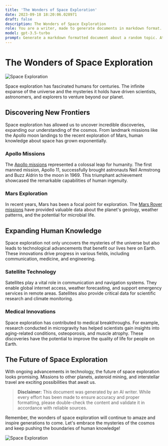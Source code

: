 ```yaml
---
title: 'The Wonders of Space Exploration'
date: 2023-09-18 18:20:06.028971
draft: false
description: The Wonders of Space Exploration
role: You are a writer, made to generate documents in markdown format. It is very important that all of the documents you generate are in valid markdown format.
model: gpt-3.5-turbo
prompt: Generate a markdown formatted document about a random topic. At the bottom, include a disclaimer explaining that the document was generated by you. The first line of the document should be the title. Make sure that the entire document is in proper markdown format, using a mix of various tags to make the document visually appealing.
---
```


# The Wonders of Space Exploration

![Space Exploration](https://images.unsplash.com/photo-1534723452863-c0b521156d63)

Space exploration has fascinated humans for centuries. The infinite expanse of the universe and the mysteries it holds have driven scientists, astronomers, and explorers to venture beyond our planet.

## Discovering New Frontiers

Space exploration has allowed us to uncover incredible discoveries, expanding our understanding of the cosmos. From landmark missions like the Apollo moon landings to the recent exploration of Mars, human knowledge about space has grown exponentially.

### Apollo Missions

The [Apollo missions](https://www.nasa.gov/mission_pages/apollo/index.html) represented a colossal leap for humanity. The first manned mission, Apollo 11, successfully brought astronauts Neil Armstrong and Buzz Aldrin to the moon in 1969. This triumphant achievement showcased the remarkable capabilities of human ingenuity.

### Mars Exploration

In recent years, Mars has been a focal point for exploration. The [Mars Rover missions](https://mars.nasa.gov/mer/home/) have provided valuable data about the planet's geology, weather patterns, and the potential for microbial life.

## Expanding Human Knowledge

Space exploration not only uncovers the mysteries of the universe but also leads to technological advancements that benefit our lives here on Earth. These innovations drive progress in various fields, including communication, medicine, and engineering.

### Satellite Technology

Satellites play a vital role in communication and navigation systems. They enable global internet access, weather forecasting, and support emergency services in remote areas. Satellites also provide critical data for scientific research and climate monitoring.

### Medical Innovations

Space exploration has contributed to medical breakthroughs. For example, research conducted in microgravity has helped scientists gain insights into aging-related conditions, osteoporosis, and muscle atrophy. These discoveries have the potential to improve the quality of life for people on Earth.

## The Future of Space Exploration

With ongoing advancements in technology, the future of space exploration looks promising. Missions to other planets, asteroid mining, and interstellar travel are exciting possibilities that await us.

> **Disclaimer:** This document was generated by an AI writer. While every effort has been made to ensure accuracy and proper formatting, please double-check the content and validate it in accordance with reliable sources.

Remember, the wonders of space exploration will continue to amaze and inspire generations to come. Let's embrace the mysteries of the cosmos and keep pushing the boundaries of human knowledge!

![Space Exploration](https://images.unsplash.com/photo-1489924039399-a51f9b4a6921)